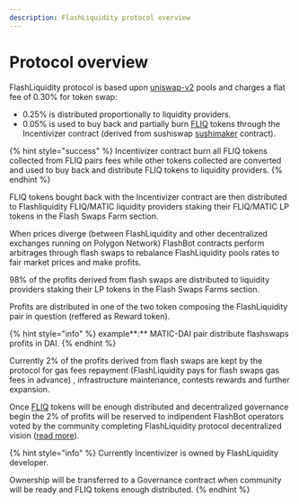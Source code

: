 ```yaml
---
description: FlashLiquidity protocol overview
---
```


# Protocol overview

FlashLiquidity protocol is based upon [uniswap-v2](https://github.com/Uniswap/v2-core) pools and charges a flat fee of 0.30% for token swap:

* 0.25% is distributed proportionally to liquidity providers.
* 0.05% is used to buy back and partially burn [FLIQ](../fliq-token.md) tokens through the Incentivizer contract (derived from sushiswap [sushimaker](https://github.com/sushiswap/sushiswap/blob/canary/contracts/SushiMaker.sol) contract).

{% hint style="success" %}
Incentivizer contract burn all FLIQ tokens collected from FLIQ pairs fees while other tokens collected are converted and used to buy back and distribute FLIQ tokens to liquidity providers.
{% endhint %}

FLIQ tokens bought back with the Incentivizer contract are then distributed to Flashliquidity FLIQ/MATIC liquidity providers staking their FLIQ/MATIC LP tokens in the Flash Swaps Farm section.

When prices diverge (between FlashLiquidity and other decentralized exchanges running on Polygon Network) FlashBot contracts perform arbitrages through flash swaps to rebalance FlashLiquidity pools rates to fair market prices and make profits.

98% of the profits derived from flash swaps are distributed to liquidity providers staking their LP tokens in the Flash Swaps Farms section.

Profits are distributed in one of the two token composing the FlashLiquidity pair in question (reffered as Reward token).&#x20;

{% hint style="info" %}
example**:** MATIC-DAI pair distribute flashswaps profits in DAI.&#x20;
{% endhint %}

Currently 2% of the profits derived from flash swaps are kept by the protocol for gas fees repayment (FlashLiquidity pays for flash swaps gas fees in advance) , infrastructure maintenance, contests rewards and further expansion.

Once [FLIQ](../fliq-token.md) tokens will be enough distributed and decentralized governance begin the 2% of profits will be reserved to indipendent FlashBot operators voted by the community completing FlashLiquidity protocol decentralized vision ([read more](how-flashliquidity-works.md)).  &#x20;

{% hint style="info" %}
Currently Incentivizer is owned by FlashLiquidity developer.

Ownership will be transferred to a Governance contract when community will be ready and FLIQ tokens enough distributed.&#x20;
{% endhint %}

